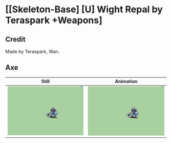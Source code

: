 # [\[Skeleton-Base\] \[U\] Wight Repal by Teraspark +Weapons]

## Credit

Made by Teraspark, Wan.

## Axe

| Still | Animation |
| :---: | :-------: |
| ![Axe still](./Axe_000.png) | ![Axe animation](./Axe.gif) |
